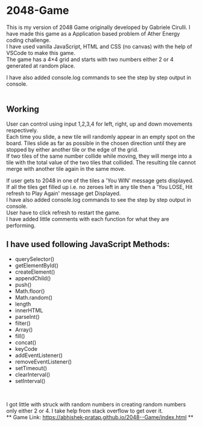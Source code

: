 # 2048-Game
This is my version of 2048 Game originally developed by Gabriele Cirulli. I have made this game as a Application based problem of Ather Energy coding challenge.</br>
I have used vanilla JavaScript, HTML and CSS (no canvas) with the help of VSCode to make this game.</br>
The game has a 4×4 grid and starts with two numbers either 2 or 4 generated at random place.</br>

I have also added console.log commands to see the step by step output in console.</br>
</br>
## Working </br>
User can control using input 1,2,3,4 for left, right, up and down movements respectively.</br>
Each time you slide, a new tile will randomly appear in an empty spot on the board. Tiles slide as far as possible in the chosen direction until they are stopped by either another tile or the edge of the grid.</br>
If two tiles of the same number collide while moving, they will merge into a tile with the total value of the two tiles that collided. The resulting tile cannot merge with another tile again in the same move. </br>

If user gets to 2048 in one of the tiles a 'You WIN' message gets displayed.</br>
If all the tiles get filled up i.e. no zeroes left in any tile then a 'You LOSE, Hit refresh to Play Again' message get Displayed.</br>
I have also added console.log commands to see the step by step output in console.</br>
User have to click refresh to restart the game.</br>
I have added little comments with each function for what they are performing.</br>
## I have used following JavaScript Methods:</br>
* querySelector()</br>
* getElementById()</br>
* createElement()</br>
* appendChild()</br>
* push()</br>
* Math.floor()</br>
* Math.random()</br>
* length</br>
* innerHTML</br>
* parseInt()</br>
* filter()</br>
* Array()</br>
* fill()</br>
* concat()</br>
* keyCode</br>
* addEventListener()</br>
* removeEventListener()</br>
* setTimeout()</br>
* clearInterval()</br>
* setInterval()</br>
</br>

I got little with struck with random numbers in creating random numbers only either 2 or 4. I take help from stack overflow to get over it.</br>
** Game Link: https://abhishek-pratap.github.io/2048--Game/index.html **</br>


